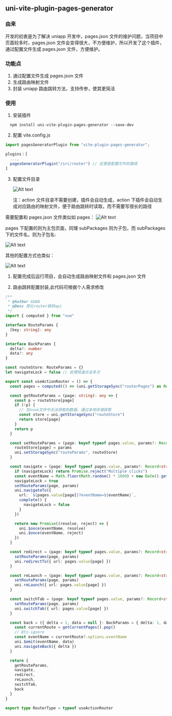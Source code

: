 ## uni-vite-plugin-pages-generator

### 由来

开发的初衷是为了解决 uniapp 开发中，pages.json 文件的维护问题，当项目中页面较多时，pages.json 文件会变得很大，不方便维护，所以开发了这个插件，通过配置文件生成 pages.json 文件，方便维护。

### 功能点

1. 通过配置文件生成 pages.json 文件
2. 生成路由映射文件
3. 封装 uniapp 路由跳转方法，支持传参，使其更简洁

### 使用

1. 安装插件

```
  npm install uni-vite-plugin-pages-generator --save-dev
```

2. 配置 vite.config.js

```js
import pagesGeneratorPlugin from "vite-plugin-pages-generator";

plugins：[
  ...,
  pagesGeneratorPlugin("/src/router") // 这里是配置文件的路径
]
```

3. 配置文件目录

   ![Alt text](https://github.com/0131LWG/uni-vite-plugin-pages-generator/blob/master/README/image.png?raw=true)

   注：action 文件目录不需要创建，插件会自动生成，action 下插件会自动生成对应路由的映射文件，便于路由跳转时读取，而不需要写很长的路径

需要配置和 pages.json 文件类似如 pages：
![Alt text](https://github.com/0131LWG/uni-vite-plugin-pages-generator/blob/master/README/pages.png?raw=true)

pages 下配置的则为主包页面，同理 subPackages 则为子包，而 subPackages 下的文件名，则为子包名:

![Alt text](https://github.com/0131LWG/uni-vite-plugin-pages-generator/blob/master/README/subPackages.png?raw=true)

其他的配置方式也类似：

![Alt text](https://github.com/0131LWG/uni-vite-plugin-pages-generator/blob/master/README/easycom.png?raw=true)

1. 配置完成后运行项目，会自动生成路由映射文件和 pages.json 文件

2. 路由跳转配置封装,此代码可根据个人需求修改

```ts
/**
 * @Author GUAN
 * @Desc 简化router跳转api
 */
import { computed } from "vue"

interface RouteParams {
  [key: string]: any
}

interface BackParams {
  delta?: number
  data?: any
}

const routeStore: RouteParams = {}
let navigateLock = false // 处理快速点击多次

export const useActionRouter = () => {
  const pages = computed(() => (uni.getStorageSync("routerPages") as Record<string, string>) || {})

  const getRouteParams = (page: string): any => {
    const p = routeStore[page]
    if (!p) {
      // 在nvue文件中无法获取到数据，通过本地存储获取
      const store = uni.getStorageSync("routeStore")
      return store[page]
    }
    return p
  }

  const setRouteParams = (page: keyof typeof pages.value, params?: Record<string, any>) => {
    routeStore[page] = params
    uni.setStorageSync("routeParams", routeStore)
  }

  const navigate = (page: keyof typeof pages.value, params?: Record<string, any>): Promise<any> => {
    if (navigateLock) return Promise.reject("Multiple clicks")
    const eventName = Math.floor(Math.random() * 1000) + new Date().getTime() + "" // 生成唯一事件名
    navigateLock = true
    setRouteParams(page, params)
    uni.navigateTo({
      url: `${pages.value[page]}?eventName=${eventName}`,
      complete() {
        navigateLock = false
      }
    })

    return new Promise((resolve, reject) => {
      uni.$once(eventName, resolve)
      uni.$once(eventName, reject)
    })
  }

  const redirect = (page: keyof typeof pages.value, params?: Record<string, any>): void => {
    setRouteParams(page, params)
    uni.redirectTo({ url: pages.value[page] })
  }

  const reLaunch = (page: keyof typeof pages.value, params?: Record<string, any>): void => {
    setRouteParams(page, params)
    uni.reLaunch({ url: pages.value[page] })
  }

  const switchTab = (page: keyof typeof pages.value, params?: Record<string, any>): void => {
    setRouteParams(page, params)
    uni.switchTab({ url: pages.value[page] })
  }

  const back = ({ delta = 1, data = null }: BackParams = { delta: 1, data: null }): void => {
    const currentRoute = getCurrentPages().pop()
    // @ts-ignore
    const eventName = currentRoute?.options.eventName
    uni.$emit(eventName, data)
    uni.navigateBack({ delta })
  }

  return {
    getRouteParams,
    navigate,
    redirect,
    reLaunch,
    switchTab,
    back
  }
}

export type RouterType = typeof useActionRouter
```
